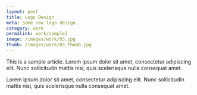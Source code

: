 ```yaml
---
layout: post
title: Logo Design
meta: Some new logo design.
category: work
permalink: work/sample3
image: /images/work/03.jpg
thumb: /images/work/03_thumb.jpg
---
```


This is a sample article. Lorem ipsum dolor sit amet, consectetur adipiscing elit. Nunc sollicitudin mattis nisi, quis scelerisque nulla consequat amet.

Lorem ipsum dolor sit amet, consectetur adipiscing elit. Nunc sollicitudin mattis nisi, quis scelerisque nulla consequat amet.
